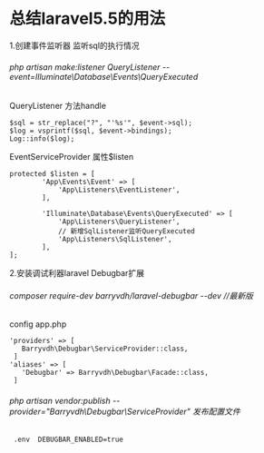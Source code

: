 
# 总结laravel5.5的用法

1.创建事件监听器 监听sql的执行情况

###### php artisan make:listener QueryListener --event=Illuminate\Database\Events\QueryExecuted
  
  QueryListener 方法handle
  
    $sql = str_replace("?", "'%s'", $event->sql);
    $log = vsprintf($sql, $event->bindings);
    Log::info($log);
    
  EventServiceProvider 属性$listen
  
    protected $listen = [
            'App\Events\Event' => [
                'App\Listeners\EventListener',
            ],
    
            'Illuminate\Database\Events\QueryExecuted' => [
                'App\Listeners\QueryListener',
                // 新增SqlListener监听QueryExecuted
                'App\Listeners\SqlListener',
            ],
    ];
    
2.安装调试利器laravel Debugbar扩展

###### composer require-dev barryvdh/laravel-debugbar --dev //最新版

   config app.php
    
    'providers' => [
       Barryvdh\Debugbar\ServiceProvider::class,
     ]
    'aliases' => [
       'Debugbar' => Barryvdh\Debugbar\Facade::class,
     ]
     
###### php artisan vendor:publish --provider="Barryvdh\Debugbar\ServiceProvider" 发布配置文件
        
     .env  DEBUGBAR_ENABLED=true
